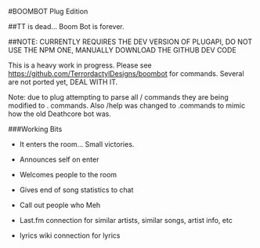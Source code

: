 #BOOMBOT Plug Edition

##TT is dead... Boom Bot is forever.

##NOTE: CURRENTLY REQUIRES THE DEV VERSION OF PLUGAPI, DO NOT USE THE NPM ONE, MANUALLY DOWNLOAD THE GITHUB DEV CODE

This is a heavy work in progress. Please see https://github.com/TerrordactylDesigns/boombot for commands. Several are not ported yet, DEAL WITH IT.

Note: due to plug attempting to parse all / commands they are being modified to . commands. Also /help was changed to .commands to mimic how the old Deathcore bot was.

###Working Bits

* It enters the room... Small victories.

* Announces self on enter

* Welcomes people to the room

* Gives end of song statistics to chat

* Call out people who Meh

* Last.fm connection for similar artists, similar songs, artist info, etc

* lyrics wiki connection for lyrics